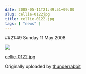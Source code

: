 ```yaml
---
date: 2008-05-11T21:49:51+09:00
slug: cellie-0122jpg
title: cellie-0122.jpg
tags: [ "news" ]
---
```


##21:49 Sunday 11 May 2008


[![](https://farm3.static.flickr.com/2133/2483135450_33bac6098b.jpg)](https://www.flickr.com/photos/thunderrabbit/2483135450/)
  


[cellie-0122.jpg](https://www.flickr.com/photos/thunderrabbit/2483135450/)
  

Originally uploaded by [thunderrabbit](https://www.flickr.com/people/thunderrabbit/)





  

